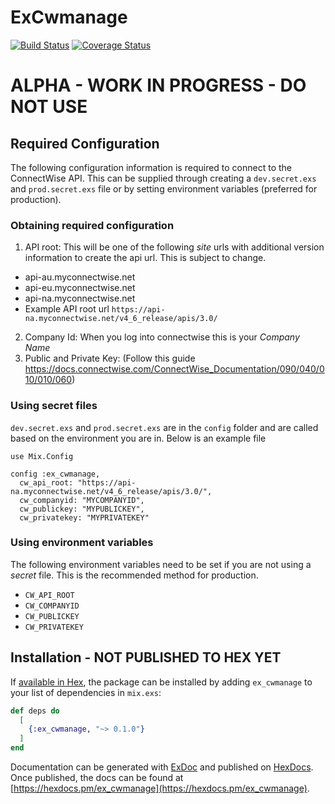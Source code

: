# ExCwmanage 
[![Build Status](https://travis-ci.org/zpeters/ex_cwmanage.svg?branch=master)](https://travis-ci.org/zpeters/ex_cwmanage)
[![Coverage Status](https://coveralls.io/repos/github/zpeters/ex_cwmanage/badge.svg)](https://coveralls.io/github/zpeters/ex_cwmanage)

# ALPHA - WORK IN PROGRESS - DO NOT USE

## Required Configuration
The following configuration information is required to connect to the ConnectWise API.  This can be supplied through creating a `dev.secret.exs` and `prod.secret.exs` file or by setting environment variables (preferred for production).

### Obtaining required configuration
1. API root: This will be one of the following *site* urls with additional version information to create the api url.  This is subject to change.
 - api-au.myconnectwise.net
 - api-eu.myconnectwise.net
 - api-na.myconnectwise.net
 - Example API root url `https://api-na.myconnectwise.net/v4_6_release/apis/3.0/`
2. Company Id: When you log into connectwise this is your *Company Name*
3. Public and Private Key:  (Follow this guide https://docs.connectwise.com/ConnectWise_Documentation/090/040/010/010/060)

### Using secret files
`dev.secret.exs` and `prod.secret.exs` are in the `config` folder and are called based on the environment you are in.  Below is an example file
```
use Mix.Config

config :ex_cwmanage,
  cw_api_root: "https://api-na.myconnectwise.net/v4_6_release/apis/3.0/",
  cw_companyid: "MYCOMPANYID",
  cw_publickey: "MYPUBLICKEY",
  cw_privatekey: "MYPRIVATEKEY"
```
### Using environment variables
The following environment variables need to be set if you are not using a *secret* file. This is the recommended method for production.
-  `CW_API_ROOT`
-  `CW_COMPANYID`
-  `CW_PUBLICKEY`
-  `CW_PRIVATEKEY`

## Installation - NOT PUBLISHED TO HEX YET

If [available in Hex](https://hex.pm/docs/publish), the package can be installed
by adding `ex_cwmanage` to your list of dependencies in `mix.exs`:

```elixir
def deps do
  [
    {:ex_cwmanage, "~> 0.1.0"}
  ]
end
```

Documentation can be generated with [ExDoc](https://github.com/elixir-lang/ex_doc)
and published on [HexDocs](https://hexdocs.pm). Once published, the docs can
be found at [https://hexdocs.pm/ex_cwmanage](https://hexdocs.pm/ex_cwmanage).
